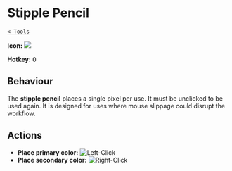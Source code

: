 # Stipple Pencil

[`< Tools`](./tools.md)

**Icon:** ![](https://raw.githubusercontent.com/stipple-effect/stipple-effect/master/res/icons/stipple_pencil.png)

**Hotkey:** <kbd>O</kbd>

## Behaviour

The **stipple pencil** places a single pixel per use. It must be unclicked to be used again. It is designed for uses where mouse slippage could disrupt the workflow.

## Actions

* **Place primary color:** ![](./assets/ui/left-click.png "Left-Click")
* **Place secondary color:** ![](./assets/ui/right-click.png "Right-Click")
